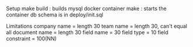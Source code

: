 Setup
make build : builds mysql docker container
make : starts the container 
db schema is in deploy/init.sql

Limitations
company name = length 30
team name = length 30, can't equal all
document name = length 30
field name = 30
field type = 10
field constraint = 100(NN)


